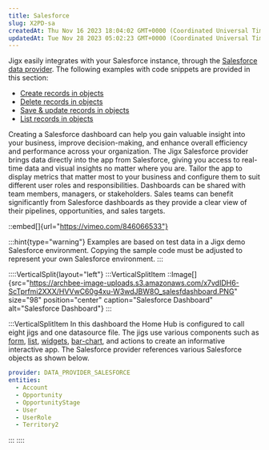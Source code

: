 ```yaml
---
title: Salesforce
slug: X2PD-sa
createdAt: Thu Nov 16 2023 18:04:02 GMT+0000 (Coordinated Universal Time)
updatedAt: Tue Nov 28 2023 05:02:23 GMT+0000 (Coordinated Universal Time)
---
```


Jigx easily integrates with your Salesforce instance,  through the [Salesforce data provider](). The following examples with code snippets are provided in this section:

- [Create records in objects](<./Salesforce/Create records in objects.md>)
- [Delete records in objects](<./Salesforce/Delete records in objects.md>)
- [Save & update records in objects](<./Salesforce/Save _ update records in objects.md>)
- [List records in objects](<./Salesforce/List records in objects.md>)

Creating a Salesforce dashboard can help you gain valuable insight into your business, improve decision-making, and enhance overall efficiency and performance across your organization. The Jigx Salesforce provider brings data directly into the app from Salesforce, giving you access to real-time data and visual insights no matter where you are.  Tailor the app to display metrics that matter most to your business and configure them to suit different user roles and responsibilities. Dashboards can be shared with team members, managers, or stakeholders. Sales teams can benefit significantly from Salesforce dashboards as they provide a clear view of their pipelines, opportunities, and sales targets.

::embed[]{url="https://vimeo.com/846066533"}

:::hint{type="warning"}
Examples are based on test data in a Jigx demo Salesforce environment. Copying the sample code must be adjusted to represent your own Salesforce environment.
:::

::::VerticalSplit{layout="left"}
:::VerticalSplitItem
::Image[]{src="https://archbee-image-uploads.s3.amazonaws.com/x7vdIDH6-ScTprfmi2XXX/HVVwC60g4xu-W3wdJBW8O_salesfdashboard.PNG" size="98" position="center" caption="Salesforce Dashboard" alt="Salesforce Dashboard"}
:::

:::VerticalSplitItem
In this dashboard the Home Hub is configured to call eight jigs and one datasource file. The jigs use various components such as [form](./../Components/form.md), [list](./../Components/list.md), [widgets](), [bar-chart](./../Components/charts/bar-chart.md), and actions to create an informative interactive app.
The Salesforce provider references various Salesforce objects as shown below.

```yaml
provider: DATA_PROVIDER_SALESFORCE
entities:
  - Account
  - Opportunity
  - OpportunityStage
  - User
  - UserRole
  - Territory2
```


:::
::::


